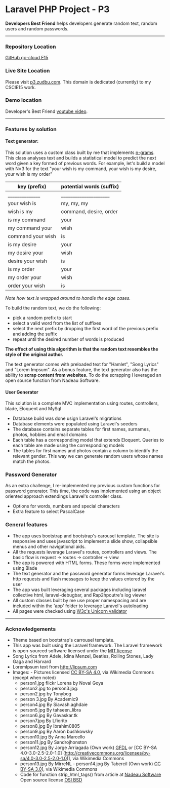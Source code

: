 # Laravel PHP Project - P3

**Developers Best Friend** helps developers generate random text, random users and
random passwords.

***

### Repository Location
[GitHub gc-cloud E15](https://github.com/gc-cloud/E15P3)

### Live Site Location
Please visit [p3.zudbu.com](http://p3.zudbu.com).  This domain is dedicated (currently) to my CSCIE15 work.

### Demo location
Developer's Best Friend [youtube video](https://youtu.be/AZXvgetbxvw).

***

### Features by solution

#### Text generator:
  This solution uses a custom class built by me that implements [n-grams](https://en.wikipedia.org/wiki/N-gram).
  This class analyses text and builds a statistical model to predict the next word
  given a key formed of previous words.  For example, let's build a model with N=3
  for the text "your wish is my command, your wish is my desire, your wish is my order"

|   key (prefix) 	|   potential words (suffix)	|   
|-----	|---	|
|______________|_____________________|
|   your wish is 	|   my, my, my	|
|  wish is my   	|   command, desire, order	|
|  is my command 	|    your	|  
|   my command your	|   wish	|  
|   command your wish	|   is	|  
| is my desire| your|
|  my desire your    | wish|
|  desire your wish  | is|
|  is my order       | your  |
|  my order your     | wish|
|  order your wish   | is|

*Note how text is wrapped around to handle the edge cases.*

To build the random text, we do the following:
  - pick a random prefix to start
  - select a valid word from the list of suffixes
  - select the next prefix by dropping the first word of the previous prefix and adding the suffix
  - repeat until the desired number of words is produced

  **The effect of using this algorithm is that the random text resembles the style of the original
  author.**

  The text generator comes with preloaded text for "Hamlet", "Song Lyrics" and "Lorem Impsum".
  As a bonus feature, the text generator also has the ability to **scrap content
  from websites.** To do the scrapping I leveraged an  open source function from Nadeau Software.


#### User Generator
  This solution is a complete MVC implementation using routes, controllers, blade, Eloquent and MySql
  - Database build was done usign Laravel's migrations
  - Database elements were populated using Laravel's seeders
  - The database contains separate tables for first names,
    surnames, photos, hobbies and email domains
  - Each table has a corresponding model that extends Eloquent.  Queries to each table are made
    using the corresponding models
  - The tables for first names and photos contain a column to identify the relevant gender.  This
    way we can generate random users whose names match the photos.

### Password Generator
  As an extra challenge, I re-implemented my previous custom functions for password generator.
  This time, the code was implemented using an object oriented approach extendings Laravel's controller class.   
  - Options for words, numbers and special characters
  - Extra feature to select PascalCase


### General features
- The app uses bootstrap and bootstrap's carousel template.  The site is responsive
and uses javascript to implement a slide show, collapsible menus and other navigational aids.
- All the requests leverage Laravel's routes, controllers and views.  The basic flow is
  request -> routes -> controller -> view
- The app is powered with HTML forms.  These forms were implemented using Blade
- The text generator and the password generator forms leverage Laravel's http
 requests and  flash messages to keep the values entered by the user
- The app was built leveraging several packages including  laravel collective html,
laravel-debugbar, and Rap2hpoutre's log viewer
- All custom classes built by me use proper namespacing and are included within the
  'app' folder to leverage Laravel's autoloading
- All pages were checked using [W3c's Unicorn validator](https://validator.w3.org/)

***

### Acknowledgements
- Theme based on bootstrap's carrousel template.
- This app was built using the Laravel framework. The Laravel framework is open-sourced software licensed under the [MIT license](http://opensource.org/licenses/MIT)
- Song Lyrics from Adele, Idina Menzel, Beatles, Rolling Stones, Lady Gaga and Harvard
- LoremIpsum text from http://lipsum.com
- Images:  - Pictures licensed [CC BY-SA 4.0](http://creativecommons.org/licenses/by-sa/4.0), via       Wikimedia Commons (except when noted)
  - person1.jpg flickr Lorena by Noval Goya  
  - person2.jpg to person3.jpg:
  - person2.jpg by Tonybog  
  - person 3.jpg By Academic9
  - person4.jpg By Siavash.aghdaie
  - person5.jpg By tahseen_libra
  - person6.jpg By Gavaskar.tk
  - person7.jpg By Lfiorito
  - person8.jpg By Ibrahim0805
  - person9.jpg By Aaron bushkowsky
  - person10.jpg By Anna Marcello
  - person11.jpg By Sandrojhonston
  - person12.jpg By Jorge Arriagada (Own work) [GFDL](http://www.gnu.org/copyleft/fdl.html) or [CC BY-SA 4.0-3.0-2.5-2.0-1.0] (http://creativecommons.org/licenses/by-sa/4.0-3.0-2.5-2.0-1.0)], via Wikimedia Commons
  - person13.jpg By MirreNL  - person14.jpg By Tabercil (Own work) [CC BY-SA 3.0](http://creativecommons.org/licenses/by-sa/3.0)], via Wikimedia Commons
  - Code for function strip_html_tags() from article at [Nadeau Software](http://nadeausoftware.com/articles/2007/09/php_tip_how_strip_html_tags_web_page) Open source license [OSI BSD](http://www.opensource.org/licenses/bsd-license.php)
